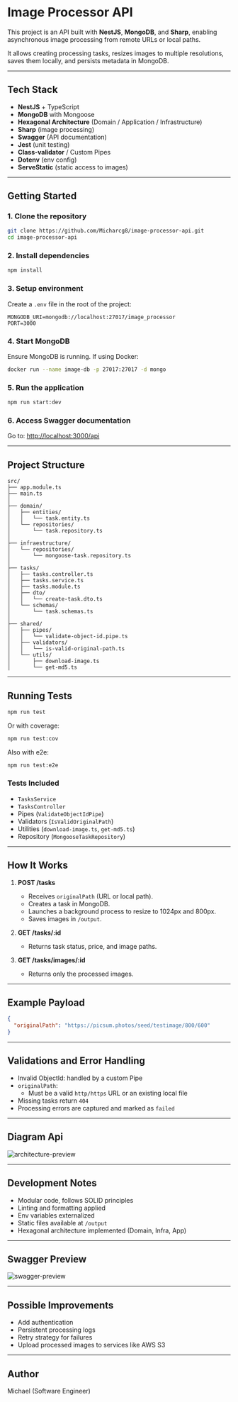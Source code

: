 # Image Processor API

This project is an API built with **NestJS**, **MongoDB**, and **Sharp**, enabling asynchronous image processing from remote URLs or local paths.

It allows creating processing tasks, resizes images to multiple resolutions, saves them locally, and persists metadata in MongoDB.

---

## Tech Stack

- **NestJS** + TypeScript
- **MongoDB** with Mongoose
- **Hexagonal Architecture** (Domain / Application / Infrastructure)
- **Sharp** (image processing)
- **Swagger** (API documentation)
- **Jest** (unit testing)
- **Class-validator** / Custom Pipes
- **Dotenv** (env config)
- **ServeStatic** (static access to images)

---

## Getting Started

### 1. Clone the repository

```bash
git clone https://github.com/Micharcg8/image-processor-api.git
cd image-processor-api
```

### 2. Install dependencies

```bash
npm install
```

### 3. Setup environment

Create a `.env` file in the root of the project:

```
MONGODB_URI=mongodb://localhost:27017/image_processor
PORT=3000
```

### 4. Start MongoDB

Ensure MongoDB is running. If using Docker:

```bash
docker run --name image-db -p 27017:27017 -d mongo
```

### 5. Run the application

```bash
npm run start:dev
```

### 6. Access Swagger documentation

Go to: [http://localhost:3000/api](http://localhost:3000/api)

---

## Project Structure

```
src/
├── app.module.ts
├── main.ts
│
├── domain/
│   ├── entities/
│   │   └── task.entity.ts
│   └── repositories/
│       └── task.repository.ts
│
├── infraestructure/
│   └── repositories/
│       └── mongoose-task.repository.ts
│
├── tasks/
│   ├── tasks.controller.ts
│   ├── tasks.service.ts
│   ├── tasks.module.ts
│   ├── dto/
│   │   └── create-task.dto.ts
│   └── schemas/
│       └── task.schemas.ts
│
├── shared/
│   ├── pipes/
│   │   └── validate-object-id.pipe.ts
│   ├── validators/
│   │   └── is-valid-original-path.ts
│   └── utils/
│       ├── download-image.ts
│       └── get-md5.ts
```

---

## Running Tests

```bash
npm run test
```

Or with coverage:

```bash
npm run test:cov
```

Also with e2e:

```bash
npm run test:e2e
```

### Tests Included

- `TasksService`
- `TasksController`
- Pipes (`ValidateObjectIdPipe`)
- Validators (`IsValidOriginalPath`)
- Utilities (`download-image.ts`, `get-md5.ts`)
- Repository (`MongooseTaskRepository`)

---

## How It Works

1. **POST /tasks**  
   - Receives `originalPath` (URL or local path).
   - Creates a task in MongoDB.
   - Launches a background process to resize to 1024px and 800px.
   - Saves images in `/output`.

2. **GET /tasks/:id**  
   - Returns task status, price, and image paths.

3. **GET /tasks/images/:id**  
   - Returns only the processed images.

---

## Example Payload

```json
{
  "originalPath": "https://picsum.photos/seed/testimage/800/600"
}
```

---

## Validations and Error Handling

- Invalid ObjectId: handled by a custom Pipe
- `originalPath`:
  - Must be a valid `http/https` URL or an existing local file
- Missing tasks return `404`
- Processing errors are captured and marked as `failed`

---
## Diagram Api

![architecture-preview](diagram-api.png)

---

## Development Notes

- Modular code, follows SOLID principles
- Linting and formatting applied
- Env variables externalized
- Static files available at `/output`
- Hexagonal architecture implemented (Domain, Infra, App)

---

## Swagger Preview

![swagger-preview](swagger-preview.png)

---

## Possible Improvements

- Add authentication
- Persistent processing logs
- Retry strategy for failures
- Upload processed images to services like AWS S3

---

## Author

Michael (Software Engineer)
